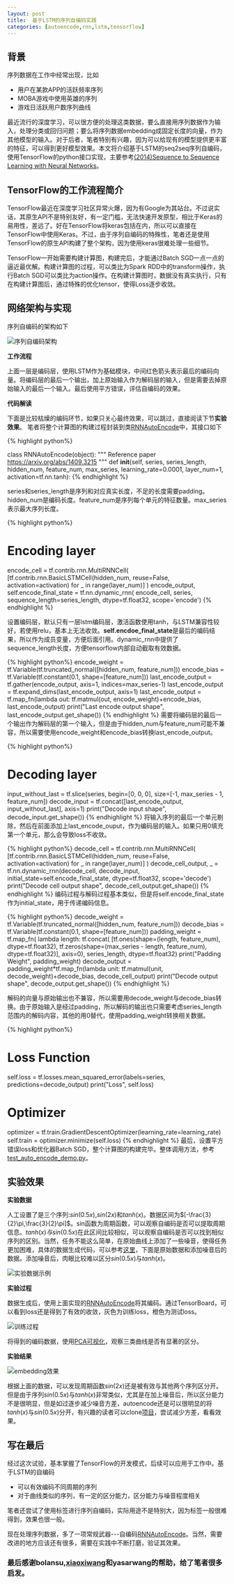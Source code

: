 ```yaml
---
layout: post
title:  基于LSTM的序列自编码实践
categories: [autoencode,rnn,lstm,tensorflow]
---
```


## 背景

序列数据在工作中经常出现，比如

* 用户在某款APP的活跃频率序列
* MOBA游戏中使用英雄的序列
* 游戏日活跃用户数序列曲线

最近流行的深度学习，可以很方便的处理这类数据，要么直接用序列数据作为输入，处理分类或回归问题；要么将序列数据embedding成固定长度的向量，作为其他模型的输入。对于后者，笔者特别有兴趣，因为可以给现有的模型提供更丰富的特征，可以得到更好模型效果。本文将介绍基于LSTM的seq2seq序列自编码，使用TensorFlow的python接口实现，主要参考[(2014)Sequence to Sequence Learning with Neural Networks](https://arxiv.org/abs/1409.3215)。

## TensorFlow的工作流程简介

TensorFlow最近在深度学习社区异常火爆，因为有Google为其站台。不过说实话，其原生API不是特别友好，有一定门槛，无法快速开发原型，相比于Keras的易用性，差远了。好在TensorFlow将keras包括在内，所以可以直接在TensorFlow中使用Keras。不过，由于序列自编码的特殊性，笔者还是使用TensorFlow的原生API构建了整个架构，因为使用keras很难处理一些细节。

TensorFlow一开始需要构建计算图，构建完后，才能通过Batch SGD一点一点的逼近最优解。构建计算图的过程，可以类比为Spark RDD中的transform操作，执行Batch SGD可以类比为action操作。在构建计算图时，数据没有真实执行，只有在构建计算图后，通过特殊的优化tensor，使得Loss逐步收敛。

## 网络架构与实现

序列自编码的架构如下

![](/img/series_autoencode_architecture.png "序列自编码架构")



**工作流程**

上面一层是编码层，使用LSTM作为基础模块，中间红色箭头表示最后的编码向量。将编码层的最后一个输出，加上原始输入作为解码层的输入，但是需要去掉原始输入的最后一个输入。最后使用平方错误，评估自编码的效果。

**代码解读**

下面是比较枯燥的编码环节，如果只关心最终效果，可以跳过，直接阅读下节**实验效果**。
笔者将整个计算图的构建过程封装到类[RNNAutoEncode](https://github.com/bourneli/deep-learning-notes/blob/master/series_autoencode/python/src/embedding/RNNAutoEncode.py)中，其接口如下



{% highlight python%}

class RNNAutoEncode(object):
    """
    Reference paper https://arxiv.org/abs/1409.3215
    """
    def __init__(self, series, series_length,
                 hidden_num, feature_num, max_series,
                 learning_rate=0.0001, layer_num=1,
                 activation=tf.nn.tanh):
{% endhighlight %}


series和series_length是序列和对应真实长度，不足的长度需要padding。hidden_num是编码长度。feature_num是序列每个单元的特征数量。max_series表示最大序列长度。 

{% highlight python%}
# Encoding layer
encode_cell = tf.contrib.rnn.MultiRNNCell(
  [tf.contrib.rnn.BasicLSTMCell(hidden_num, reuse=False, activation=activation)
      for _ in range(layer_num)]
)
encode_output, self.encode_final_state = tf.nn.dynamic_rnn(
	encode_cell, series, sequence_length=series_length, dtype=tf.float32, scope='encode')
{% endhighlight %}

设置编码层，默认只有一层lstm编码层，激活函数使用tanh，与LSTM兼容性较好，若使用relu，基本上无法收敛。**self.encdoe_final_state**是最后的编码结果，所以作为成员变量，方便后面引用。dynamic_rnn中提供了sequence_length长度，方便tensorflow内部自动截取有效数据。

{% highlight python%}
encode_weight = tf.Variable(tf.truncated_normal([hidden_num, feature_num]))
encode_bias = tf.Variable(tf.constant(0.1, shape=[feature_num]))
last_encode_output = tf.gather(encode_output, axis=1, indices=max_series-1)
last_encode_output = tf.expand_dims(last_encode_output, axis=1)
last_encode_output = tf.map_fn(lambda out: tf.matmul(out, encode_weight)+encode_bias, last_encode_output)
print("Last encode output shape", last_encode_output.get_shape())
{% endhighlight %}
需要将编码层的最后一个输出作为解码层的第一个输入，但是由于hidden_num与feature_num可能不兼容，所以需要使用encode_weight和encode_bias转换last_encode_output。

{% highlight python%}
# Decoding layer
input_without_last = tf.slice(series, begin=[0, 0, 0], size=[-1, max_series - 1, feature_num])
decode_input = tf.concat([last_encode_output, input_without_last], axis=1)
print("Decode input  shape", decode_input.get_shape())
{% endhighlight %}
将输入序列的最后一个单元剔除，然后在前面添加上last_encode_ouput，作为编码层的输入。如果只用0填充第一个单元，那么会导致loss不收敛。

{% highlight python%}
decode_cell = tf.contrib.rnn.MultiRNNCell(
  [tf.contrib.rnn.BasicLSTMCell(hidden_num, reuse=False, activation=activation)
      for _ in range(layer_num)]
)
decode_cell_output, _ = tf.nn.dynamic_rnn(decode_cell, decode_input, initial_state=self.encode_final_state, dtype=tf.float32, scope='decode')
print("Decode cell output shape", decode_cell_output.get_shape())
{% endhighlight %}
编码过程与解码过程基本类似，但是将self.encode_final_state作为initial_state，用于传递编码信息。

{% highlight python%}
decode_weight = tf.Variable(tf.truncated_normal([hidden_num, feature_num]))
decode_bias = tf.Variable(tf.constant(0.1, shape=[feature_num]))
padding_weight = tf.map_fn(
	lambda length: tf.concat(
		[tf.ones(shape=(length, feature_num), dtype=tf.float32),
		 tf.zeros(shape=(max_series - length, feature_num), dtype=tf.float32)], axis=0),
	series_length,
	dtype=tf.float32)
print("Padding Weight", padding_weight)
decode_output = padding_weight*tf.map_fn(lambda unit: tf.matmul(unit, decode_weight)+decode_bias, decode_cell_output)
print("Decode output shape", decode_output.get_shape())
{% endhighlight %}

解码的向量与原始输出也不兼容，所以需要用decode_weight与decode_bias转换。由于原始输入是经过padding，所以解码的输出也只需要考虑series_length范围内的解码内容，其他的用0替代，使用padding_weight转换相关数据。


{% highlight python%}
# Loss Function
self.loss = tf.losses.mean_squared_error(labels=series, predictions=decode_output)
print("Loss", self.loss)
# Optimizer
optimizer = tf.train.GradientDescentOptimizer(learning_rate=learning_rate)
self.train = optimizer.minimize(self.loss)
{% endhighlight %}
最后，设置平方错误loss和优化器Batch SGD，整个计算图的构建完毕。整体调用方法，参考[test_auto_encode_demo.py](https://github.com/bourneli/deep-learning-notes/blob/master/series_autoencode/python/src/test/test_autoencode_demo.py)。

## 实验效果

**实验数据**

人工设置了是三个序列:$sin(0.5x)$,$sin(2x)$和$tanh(x)$。数据区间为$[-\frac{3}{2}\pi,\frac{3}{2}\pi]$。sin函数为周期函数，可以观察自编码是否可以提取周期信息。$tanh(x)与sin(0.5x)$在此区间比较相似，可以观察自编码是否可以找到相似序列的区别。当然，任务不能这么简单，在原始曲线上添加了一些噪音，使得任务更加困难，具体的数据生成代码，可以参考[这里](https://github.com/bourneli/deep-learning-notes/blob/master/series_autoencode/r/generate.R)，下面是原始数据和添加噪音后的数据。添加噪音后，肉眼比较难以区分$sin(0.5x)$与$tanh(x)$。


![](/img/series_autoencode_input_data.png "实验数据示例")

**实验过程**

数据生成后，使用上面实现的[RNNAutoEncode](https://github.com/bourneli/deep-learning-notes/blob/master/series_autoencode/python/src/embedding/RNNAutoEncode.py)将其编码。通过TensorBoard，可以看到loss还是得到了有效的收敛，灰色为训练loss，橙色为测试loss。

![](/img/series_autoencode_loss.png "训练过程")

将得到的编码数据，使用[PCA可视化](https://github.com/bourneli/deep-learning-notes/blob/master/series_autoencode/r/analysis.R)，观察三类曲线是否有显著的区分。


**实验结果**

![](/img/series_autoencode_embedding.png "embedding效果")

根据上面的数据，可以发现周期函数$sin(2x)$还是被有效与其他两个序列区分开。但是由于序列$sin(0.5x)$与$tanh(x)$非常类似，尤其是在加上噪音后，所以区分能力不是很明显，但是如过逐步减少噪音方差，autoencode还是可以很明显的将$tanh(x)$与$sin(0.5x)$分开，有兴趣的读者可以clone[项目](https://github.com/bourneli/deep-learning-notes)，尝试减少方差，看看效果。



## 写在最后

经过这次试验，基本掌握了TensorFlow的开发模式，后续可以应用于工作中。基于LSTM的自编码

* 可以有效编码不同周期的序列
* 对于曲线类似的序列，有一定的区分能力，区分能力与噪音程度相关

笔者还尝试了使用标签进行序列自编码，实际用途不是特别大，因为标签一般很难得到，效果也很一般。

现在处理序列数据，多了一项常规武器---自编码[RNNAutoEncode](https://github.com/bourneli/deep-learning-notes/blob/master/series_autoencode/python/src/embedding/RNNAutoEncode.py)。当然，需要改进的地方应该还有很多，需要在实践中不断打磨，验证其效果。


### 最后感谢**bolansu**,**[xiaoxiwang](https://github.com/vshallc)**和**yasarwang**的帮助，给了笔者很多启发。
